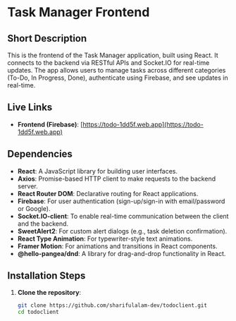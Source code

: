 # Task Manager Frontend

## Short Description

This is the frontend of the Task Manager application, built using React. It connects to the backend via RESTful APIs and Socket.IO for real-time updates. The app allows users to manage tasks across different categories (To-Do, In Progress, Done), authenticate using Firebase, and see updates in real-time.

## Live Links

- **Frontend (Firebase)**: [https://todo-1dd5f.web.app](https://todo-1dd5f.web.app)

## Dependencies

- **React**: A JavaScript library for building user interfaces.
- **Axios**: Promise-based HTTP client to make requests to the backend server.
- **React Router DOM**: Declarative routing for React applications.
- **Firebase**: For user authentication (sign-up/sign-in with email/password or Google).
- **Socket.IO-client**: To enable real-time communication between the client and the backend.
- **SweetAlert2**: For custom alert dialogs (e.g., task deletion confirmation).
- **React Type Animation**: For typewriter-style text animations.
- **Framer Motion**: For animations and transitions in React components.
- **@hello-pangea/dnd**: A library for drag-and-drop functionality in React.

## Installation Steps

1. **Clone the repository**:
   ```bash
   git clone https://github.com/sharifulalam-dev/todoclient.git
   cd todoclient
   ```
